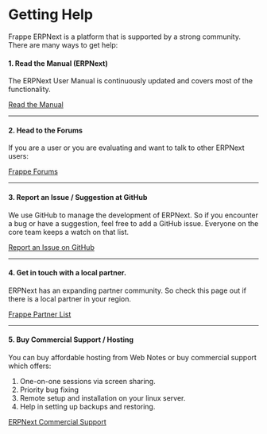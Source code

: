 # Getting Help

Frappe ERPNext is a platform that is supported by a strong community. There are many ways to get help:

#### 1. Read the Manual (ERPNext)

The ERPNext User Manual is continuously updated and covers most of the functionality.

<a class="btn btn-success" href="https://erpnext.com/user-guide"><i class="icon-book"></i> Read the Manual</a>

---

#### 2. Head to the Forums

If you are a user or you are evaluating and want to talk to other ERPNext users:

<a class="btn btn-success" href="https://discuss.frappe.io"><i class="icon-group"></i> Frappe Forums</a>


---

#### 3. Report an Issue / Suggestion at GitHub

We use GitHub to manage the development of ERPNext. So if you encounter a bug
or have a suggestion, feel free to add a GitHub issue. Everyone on the core
team keeps a watch on that list.

<a class="btn btn-success" href="https://github.com/frappe/erpnext/issues"><i class="icon-github"></i> Report an Issue on GitHub</a>

---

#### 4. Get in touch with a local partner.

ERPNext has an expanding partner community. So check this page out if there is
a local partner in your region.

<a class="btn btn-success" href="/partners"><i class="icon-list"></i> Frappe Partner List</a>

---

#### 5. Buy Commercial Support / Hosting

You can buy affordable hosting from Web Notes or buy commercial support which
offers:

  1. One-on-one sessions via screen sharing.
  2. Priority bug fixing
  3. Remote setup and installation on your linux server.
  4. Help in setting up backups and restoring.

<a class="btn btn-success" href="http://frappe.io/buy/commercial-support"><i class="icon-hdd"></i> ERPNext Commercial Support</a>
